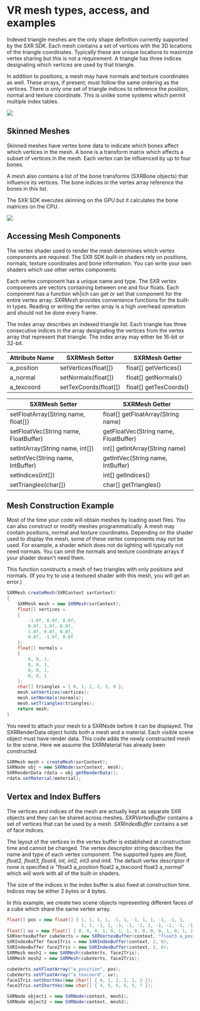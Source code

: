 # VR mesh types, access, and examples

Indexed triangle meshes are the only shape definition currently supported by the SXR SDK. Each mesh contains a set of vertices with the 3D locations of the triangle coordinates. Typically these are unique locations to maximize vertex sharing but this is not a requirement. A triangle has three indices designating which vertices are used by that triangle.

In addition to positions, a mesh may have normals and texture coordinates as well. These arrays, if present, must follow the same ordering as the vertices. There is only one set of triangle indices to reference the position, normal and texture coordinate. This is unlike some systems which permit multiple index tables. 

![](/images/GVRf_Mesh.png)

## Skinned Meshes

Skinned meshes have vertex bone data to indicate which bones affect which vertices in the mesh. A bone is a transform matrix which affects a subset of vertices in the mesh. Each vertex can be influenced by up to four bones.

A mesh also contains a list of the bone transforms (SXRBone objects) that influence its vertices. The bone indices in the vertex array reference the bones in this list.

The SXR SDK executes skinning on the GPU but it calculates the bone matrices on the CPU.

![](/images/GVRf_Skinned_Mesh.png)

## Accessing Mesh Components

The vertex shader used to render the mesh determines which vertex components are required. The SXR SDK built-in shaders rely on positions, normals, texture coordinates and bone information. You can write your own shaders which use other vertex components.

Each vertex component has a unique name and type. The SXR vertex components are vectors containing between one and four floats. Each component has a function wh|ich can get or set that component for the entire vertex array. *SXRMesh* provides convenience functions for the built-in types. Reading or writing the vertex array is a high overhead operation and should not be done every frame.

The index array describes an indexed triangle list. Each triangle has three consecutive indices in the array designating the vertices from the vertex array that represent that triangle. The index array may either be 16-bit or 32-bit.

|Attribute Name| SXRMesh Setter| SXRMesh Getter|
|-----------|---------------|---------------|
|a_position |setVertices(float[]) |float[] getVertices()|
|a_normal |setNormals(float[]) |float[] getNormals()|
|a_texcoord |setTexCoords(float[]) |float[] getTexCoords()|

| SXRMesh Setter| SXRMesh Getter|
|---------------|---------------|
|setFloatArray(String name, float[]) |float[] getFloatArray(String name)|
|setFloatVec(String name, FloatBuffer) | getFloatVec(String name, FloatBuffer)|
|setIntArray(String name, int[]) |int[] getIntArray(String name)|
|setIntVec(String name, IntBuffer) | getIntVec(String name, IntBuffer)|
|setIndices(int[]) | int[] getIndices() |
|setTriangles(char[]) | char[] getTriangles() |

## Mesh Construction Example

Most of the time your code will obtain meshes by loading asset files. You can also construct or modify meshes programmatically. A mesh may contain positions, normal and texture coordinates. Depending on the shader used to display the mesh, some of these vertex components may not be used. For example, a shader which does not do lighting will typically not need normals. You can omit the normals and texture coordinate arrays if your shader doesn't need them.

This function constructs a mesh of two triangles with only positions and normals. (If you try to use a textured shader with this mesh, you will get an error.)

```java
SXRMesh createMesh(SXRContext sxrContext)
{
    SXRMesh mesh = new SXRMesh(sxrContext);
    float[] vertices =
    {
        -1.0f, 0.0f, 0.0f,
        0.0f, 1.0f, 0.0f,
        1.0f, 0.0f, 0.0f,
        0.0f, -1.0f, 0.0f
    };
    float[] normals =
    {
        0, 0, 1,
        0, 0, 1,
        0, 0, 1,
        0, 0, 1
    };
    char[] triangles = { 0, 1, 2, 2, 3, 0 };
    mesh.setVertices(vertices);
    mesh.setNormals(normals);
    mesh.setTriangles(triangles);
    return mesh;
}
```

You need to attach your mesh to a SXRNode before it can be displayed. The SXRRenderData object holds both a mesh and a material. Each visible scene object must have render data. This code adds the newly constructed mesh to the scene. Here we assume the SXRMaterial has already been constructed.

```java
SXRMesh mesh = createMesh(sxrContext);
SXRNode obj = new SXRNode(sxrContext, mesh);
SXRRenderData rdata = obj.getRenderData();
rdata.setMaterial(material);
```
## Vertex and Index Buffers

The vertices and indices of the mesh are actually kept as separate SXR objects and they can be shared across meshes. *SXRVertexBuffer* contains a set of vertices that can be used by a mesh. *SXRIndexBuffer* contains a set of face indices.

The layout of the vertices in the vertex buffer is established at construction time and cannot be changed. The vertex descriptor string describes the name and type of each vertex component. The supported types are *float, float2, float3, float4, int, int2, int3 and int4*. The default vertex descriptor if none is specified is "float3 a_position float2 a_texcoord float3 a_normal" which will work with all of the built-in shaders.

The size of the indices in the index buffer is also fixed at construction time. Indices may be either 2 bytes or 4 bytes.

In this example, we create two scene objects representing different faces of a cube which share the same vertex array.
```java
float[] pos = new float[] { 1, 1, 1, 1, -1, 1, -1, 1, 1, -1, -1, 1,
                            1, 1, -1, 1, -1, -1, -1, 1, -1, -1, -1, -1,};
float[] uv = new float[] { 0, 0, 0, 1, 0, 1, 1, 0, 0, 0, 0, 1, 0, 1, 1, 0 };
SXRVertexBuffer cubeVerts = new SXRVertexBuffer(context, "float3 a_position float2 a_texcoord");
SXRIndexBuffer face1Tris = new SXRIndexBuffer(context, 2, 6);
SXRIndexBuffer face2Tris = new SXRIndexBuffer(context, 2, 6);
SXRMesh mesh1 = new SXRMesh(cubeVerts, face1Tris);
SXRMesh mesh2 = new SXRMesh(cubeVerts, face2Tris);

cubeVerts.setFloatArray("a_position", pos);
cubeVerts.setFloatArray("a_texcoord", uv);
face1Tris.setShortVec(new char[] { 0, 1, 2, 2, 1, 3 });
face2Tris.setShortVec(new char[] { 4, 5, 6, 6, 5, 7 });

SXRNode object1 = new SXRNode(context, mesh1);
SXRNode object2 = new SXRNode(context, mesh2);
```

